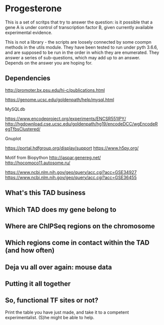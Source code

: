 # Progesterone

This is a set of scritps that try to answer the question: is it possible that a gene A 
is under control of transcription  factor B, given currently available experimental 
evidence.

This is not a library  - the scripts are loosely connected by some coompn methods 
in the utils module. They have been tested to run under pyth 3.6.6, and are supposed 
to be run in the  order in which they are enumerated. They answer a series of 
sub-questions, which may add up to an answer. Depends on the answer you are hoping for.

## Dependencies

http://promoter.bx.psu.edu/hi-c/publications.html

https://genome.ucsc.edu/goldenpath/help/mysql.html

MySQLdb

https://www.encodeproject.org/experiments/ENCSR551IPY/
http://hgdownload.cse.ucsc.edu/goldenpath/hg19/encodeDCC/wgEncodeRegTfbsClustered/

Gnuplot

https://portal.hdfgroup.org/display/support
https://www.h5py.org/

Motif from Biopython
http://jaspar.genereg.net/
http://hocomoco11.autosome.ru/

https://www.ncbi.nlm.nih.gov/geo/query/acc.cgi?acc=GSE34927
https://www.ncbi.nlm.nih.gov/geo/query/acc.cgi?acc=GSE36455


## What's this TAD business

## Which TAD does my gene belong to

## Where are ChIPSeq regions on the chromosome

## Which regions come  in contact within the TAD (and how often)

## Deja vu all over again: mouse data

## Putting it all together

## So, functional TF sites or not?
Print the table you have just made, and take it to a competent experimentalist. 
(S)he might be able to help.
